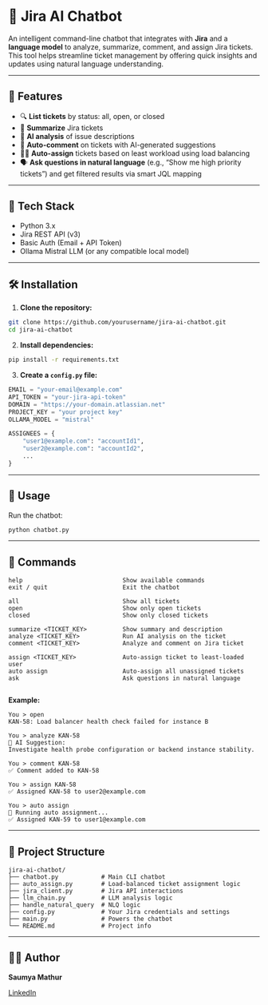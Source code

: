
# 🤖 Jira AI Chatbot

An intelligent command-line chatbot that integrates with **Jira** and a **language model** to analyze, summarize, comment, and assign Jira tickets.
This tool helps streamline ticket management by offering quick insights and updates using natural language understanding.

---

## 🚀 Features

* 🔍 **List tickets** by status: all, open, or closed  
* 📄 **Summarize** Jira tickets  
* 🧠 **AI analysis** of issue descriptions  
* 💬 **Auto-comment** on tickets with AI-generated suggestions  
* 🧑‍💼 **Auto-assign** tickets based on least workload using load balancing
* 🗣️ **Ask questions in natural language** (e.g., “Show me high priority tickets”) and get filtered results via smart JQL mapping



---

## 🧠 Tech Stack

* Python 3.x  
* Jira REST API (v3)  
* Basic Auth (Email + API Token)  
* Ollama Mistral LLM (or any compatible local model)  

---

## 🛠️ Installation

1. **Clone the repository:**

```bash
git clone https://github.com/yourusername/jira-ai-chatbot.git
cd jira-ai-chatbot
````

2. **Install dependencies:**

```bash
pip install -r requirements.txt
```

3. **Create a `config.py` file:**

```python
EMAIL = "your-email@example.com"
API_TOKEN = "your-jira-api-token"
DOMAIN = "https://your-domain.atlassian.net"
PROJECT_KEY = "your project key"
OLLAMA_MODEL = "mistral"

ASSIGNEES = {
    "user1@example.com": "accountId1",
    "user2@example.com": "accountId2",
    ...
}
```

---

## 💬 Usage

Run the chatbot:

```bash
python chatbot.py
```

---

## 🔧 Commands

```
help                            Show available commands  
exit / quit                     Exit the chatbot  

all                             Show all tickets  
open                            Show only open tickets  
closed                          Show only closed tickets  

summarize <TICKET_KEY>          Show summary and description  
analyze <TICKET_KEY>            Run AI analysis on the ticket  
comment <TICKET_KEY>            Analyze and comment on Jira ticket  

assign <TICKET_KEY>             Auto-assign ticket to least-loaded user  
auto assign                     Auto-assign all unassigned tickets
ask                             Ask questions in natural language 
 
```

**Example:**

```
You > open  
KAN-58: Load balancer health check failed for instance B  

You > analyze KAN-58  
🧠 AI Suggestion:  
Investigate health probe configuration or backend instance stability.  

You > comment KAN-58  
✅ Comment added to KAN-58  

You > assign KAN-58  
✅ Assigned KAN-58 to user2@example.com  

You > auto assign  
🔄 Running auto assignment...  
✅ Assigned KAN-59 to user1@example.com  
```

---

## 📁 Project Structure

```
jira-ai-chatbot/
├── chatbot.py            # Main CLI chatbot  
├── auto_assign.py        # Load-balanced ticket assignment logic  
├── jira_client.py        # Jira API interactions  
├── llm_chain.py          # LLM analysis logic
├── handle_natural_query  # NLQ logic
├── config.py             # Your Jira credentials and settings  
├── main.py               # Powers the chatbot  
└── README.md             # Project info  
```

---

## 👩‍💻 Author

**Saumya Mathur**

[LinkedIn](https://www.linkedin.com/in/saumya-mathur-60351a270/)


